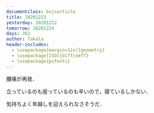 ```yaml
---
documentclass: bxjsarticle
title: 20201223
yesterday: 20201222
tomorrow: 20201224
days: 362
author: Takala
header-includes:
  - \usepackage[margin=1in]{geometry}
  - \usepackage[ISO]{diffcoeff}
  - \usepackage{pxfonts}
---
```



腰痛が再発．


立っているのも座っているのも辛いので，寝ているしかない．


気持ちよく年越しを迎えられなさそうだ．